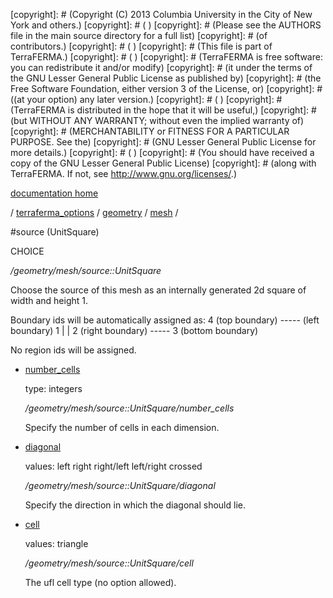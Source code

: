 [copyright]: # (Copyright (C) 2013 Columbia University in the City of New York and others.)
[copyright]: # ( )
[copyright]: # (Please see the AUTHORS file in the main source directory for a full list)
[copyright]: # (of contributors.)
[copyright]: # ( )
[copyright]: # (This file is part of TerraFERMA.)
[copyright]: # ( )
[copyright]: # (TerraFERMA is free software: you can redistribute it and/or modify)
[copyright]: # (it under the terms of the GNU Lesser General Public License as published by)
[copyright]: # (the Free Software Foundation, either version 3 of the License, or)
[copyright]: # ((at your option) any later version.)
[copyright]: # ( )
[copyright]: # (TerraFERMA is distributed in the hope that it will be useful,)
[copyright]: # (but WITHOUT ANY WARRANTY; without even the implied warranty of)
[copyright]: # (MERCHANTABILITY or FITNESS FOR A PARTICULAR PURPOSE. See the)
[copyright]: # (GNU Lesser General Public License for more details.)
[copyright]: # ( )
[copyright]: # (You should have received a copy of the GNU Lesser General Public License)
[copyright]: # (along with TerraFERMA. If not, see <http://www.gnu.org/licenses/>.)

[documentation home](Documentation)

/ [terraferma_options](../../../terraferma_options) / [geometry](../../geometry) / [mesh](../mesh) /

#source (UnitSquare)

CHOICE 

*/geometry/mesh/source::UnitSquare*

Choose the source of this mesh as an internally generated 2d square of width and height 1.

Boundary ids will be automatically assigned as:
                         4 (top boundary)
                       ----- 
    (left boundary) 1 |     | 2 (right boundary)
                       ----- 
                         3 (bottom boundary)

No region ids will be assigned.   


* [number_cells](source__UnitSquare/number_cells "child")

    type: integers

    */geometry/mesh/source::UnitSquare/number_cells*

    Specify the number of cells in each dimension.

* [diagonal](source__UnitSquare/diagonal "child")

    values: left right right/left left/right crossed

    */geometry/mesh/source::UnitSquare/diagonal*

    Specify the direction in which the diagonal should lie.

* [cell](source__UnitSquare/cell "child")

    values: triangle

    */geometry/mesh/source::UnitSquare/cell*

    The ufl cell type (no option allowed).

[autogenerated]: # (This file was automatically generated from the schema file:/home/cwilson/repos/github/TerraFERMA/TerraFERMA/buckettools/schemas/geometry.rng.)

